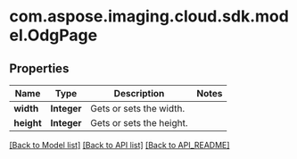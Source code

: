 
# com.aspose.imaging.cloud.sdk.model.OdgPage

## Properties
Name | Type | Description | Notes
------------ | ------------- | ------------- | -------------
**width** | **Integer** | Gets or sets the width. | 
**height** | **Integer** | Gets or sets the height. | 


[[Back to Model list]](API_README.md#documentation-for-models) [[Back to API list]](API_README.md#documentation-for-api-endpoints) [[Back to API_README]](API_README.md)

